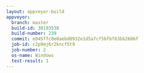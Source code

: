 ```yaml
---
layout: appveyor-build
appveyor:
  branch: master
  build-id: 30193538
  build-number: 239
  commit: e045ffc0e0aebd0932e1d5a7cf5bfbf63bb2606f
  job-id: c2p9mj6r2kncf5t9
  job-number: 2
  os-name: Windows
  test-result: 1
---
```

